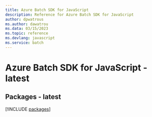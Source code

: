 ```yaml
---
title: Azure Batch SDK for JavaScript
description: Reference for Azure Batch SDK for JavaScript
author: dpwatrous
ms.author: dawatrou
ms.data: 03/15/2023
ms.topic: reference
ms.devlang: javascript
ms.service: batch
---
```

# Azure Batch SDK for JavaScript - latest
## Packages - latest
[!INCLUDE [packages](batch-index.md)]